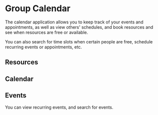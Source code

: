 # Group Calendar

The calendar application allows you to keep track of your events and appointments, as well as view others' schedules, and book resources and see when resources are free or available.

You can also search for time slots when certain people are free, schedule recurring events or appointments, etc.

## Resources

## Calendar

## Events

You can view recurring events, and search for events.